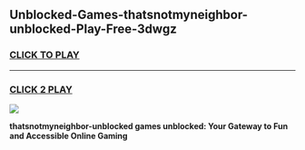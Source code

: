 
## Unblocked-Games-thatsnotmyneighbor-unblocked-Play-Free-3dwgz
<h3>
<a href="https://premium76.site?title=thatsnotmyneighbor-unblocked&ref=20M">CLICK TO PLAY</a></h3>
<hr>

<h3>
<a href="https://premium76.site?title=thatsnotmyneighbor-unblocked&ref=20M">CLICK 2 PLAY</a>
  
</h3>

<a href="https://premium76.site?title=thatsnotmyneighbor-unblocked&ref=19M"><img src="https://clearcache.store/games.png"></a>


**thatsnotmyneighbor-unblocked games unblocked: Your Gateway to Fun and Accessible Online Gaming**
